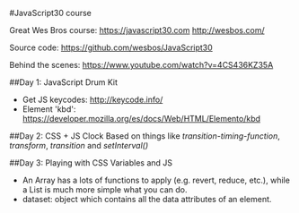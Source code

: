 #JavaScript30 course

Great Wes Bros course: 
https://javascript30.com
http://wesbos.com/

Source code:
https://github.com/wesbos/JavaScript30

Behind the scenes: https://www.youtube.com/watch?v=4CS436KZ35A


##Day 1: JavaScript Drum Kit
* Get JS keycodes: http://keycode.info/
* Element 'kbd': https://developer.mozilla.org/es/docs/Web/HTML/Elemento/kbd

##Day 2: CSS + JS Clock
Based on things like *transition-timing-function*, *transform*, *transition* and *setInterval()*

##Day 3: Playing with CSS Variables and JS
* An Array has a lots of functions to apply (e.g. revert, reduce, etc.), while a List is much more simple what you can do.
* dataset: object which contains all the data attributes of an element.

